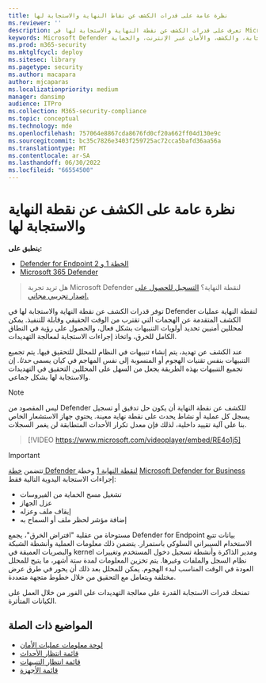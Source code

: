 ```yaml
---
title: نظرة عامة على قدرات الكشف عن نقاط النهاية والاستجابة لها
ms.reviewer: ''
description: تعرف على قدرات الكشف عن نقطة النهاية والاستجابة لها في Microsoft Defender لنقطة النهاية
keywords: Microsoft Defender لنقطة النهاية، الكشف عن نقطة النهاية والاستجابة لها، والاستجابة، والكشف، والأمان عبر الإنترنت، والحماية
ms.prod: m365-security
ms.mktglfcycl: deploy
ms.sitesec: library
ms.pagetype: security
ms.author: macapara
author: mjcaparas
ms.localizationpriority: medium
manager: dansimp
audience: ITPro
ms.collection: M365-security-compliance
ms.topic: conceptual
ms.technology: mde
ms.openlocfilehash: 757064e8867cda8676fd0cf20a662ff04d130e9c
ms.sourcegitcommit: bc35c7826e3403f259725ac72cca5bafd36aa56a
ms.translationtype: MT
ms.contentlocale: ar-SA
ms.lasthandoff: 06/30/2022
ms.locfileid: "66554500"
---
```

# <a name="overview-of-endpoint-detection-and-response"></a>نظرة عامة على الكشف عن نقطة النهاية والاستجابة لها

**ينطبق على:**
- [Defender for Endpoint الخطة 1 و 2](defender-endpoint-plan-1-2.md)
- [Microsoft 365 Defender](https://go.microsoft.com/fwlink/?linkid=2118804)

> هل تريد تجربة Microsoft Defender لنقطة النهاية؟ [التسجيل للحصول على إصدار تجريبي مجاني.](https://signup.microsoft.com/create-account/signup?products=7f379fee-c4f9-4278-b0a1-e4c8c2fcdf7e&ru=https://aka.ms/MDEp2OpenTrial?ocid=docs-wdatp-exposedapis-abovefoldlink)

توفر قدرات الكشف عن نقطة النهاية والاستجابة لها في Defender لنقطة النهاية عمليات الكشف المتقدمة عن الهجمات التي تقترب من الوقت الحقيقي وقابلة للتنفيذ. يمكن لمحللين أمنيين تحديد أولويات التنبيهات بشكل فعال، والحصول على رؤية في النطاق الكامل للخرق، واتخاذ إجراءات الاستجابة لمعالجة التهديدات.

عند الكشف عن تهديد، يتم إنشاء تنبيهات في النظام للمحلل للتحقيق فيها. يتم تجميع التنبيهات بنفس تقنيات الهجوم أو المنسوبة إلى نفس المهاجم في كيان يسمى _حدثا_. إن تجميع التنبيهات بهذه الطريقة يجعل من السهل على المحللين التحقيق في التهديدات والاستجابة لها بشكل جماعي.

> [!NOTE]
> ليس المقصود من Defender للكشف عن نقطة النهاية أن يكون حل تدقيق أو تسجيل يسجل كل عملية أو نشاط يحدث على نقطة نهاية معينة. يحتوي جهاز الاستشعار الخاص بنا على آلية تقييد داخلية، لذلك فإن معدل تكرار الأحداث المتطابقة لن يغمر السجلات.

> [!VIDEO https://www.microsoft.com/videoplayer/embed/RE4o1j5]

> [!IMPORTANT]
> تتضمن [خطة Defender لنقطة النهاية 1](defender-endpoint-plan-1.md) وخطة [Microsoft Defender for Business](../defender-business/mdb-overview.md) إجراءات الاستجابة اليدوية التالية فقط:
> - تشغيل مسح الحماية من الفيروسات
> - عزل الجهاز
> - إيقاف ملف وعزله
> - إضافة مؤشر لحظر ملف أو السماح به

مستوحاة من عقلية "افتراض الخرق"، يجمع Defender for Endpoint بيانات تتبع الاستخدام السيبراني السلوكي باستمرار. يتضمن ذلك معلومات العملية وأنشطة الشبكة والبصريات العميقة في kernel ومدير الذاكرة وأنشطة تسجيل دخول المستخدم وتغييرات نظام السجل والملفات وغيرها. يتم تخزين المعلومات لمدة ستة أشهر، ما يتيح للمحلل العودة في الوقت المناسب لبدء الهجوم. يمكن للمحلل بعد ذلك أن يحور في طرق عرض مختلفة ويتعامل مع التحقيق من خلال خطوط متجهة متعددة.

تمنحك قدرات الاستجابة القدرة على معالجة التهديدات على الفور من خلال العمل على الكيانات المتأثرة.

## <a name="related-topics"></a>المواضيع ذات الصلة

- [لوحة معلومات عمليات الأمان](security-operations-dashboard.md)
- [قائمة انتظار الأحداث](view-incidents-queue.md)
- [قائمة انتظار التنبيهات](alerts-queue.md)
- [قائمة الأجهزة](machines-view-overview.md)
